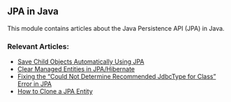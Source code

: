 ## JPA in Java

This module contains articles about the Java Persistence API (JPA) in Java.

### Relevant Articles:

- [Save Child Objects Automatically Using JPA](https://www.baeldung.com/jpa-save-child-objects-automatically)
- [Clear Managed Entities in JPA/Hibernate](https://www.baeldung.com/hibernate-clear-managed-entities)
- [Fixing the “Could Not Determine Recommended JdbcType for Class” Error in JPA](https://www.baeldung.com/jpa-could-not-determine-recommended-jdbctype-for-class)
- [How to Clone a JPA Entity](https://www.baeldung.com/java-jpa-clone-entity)
